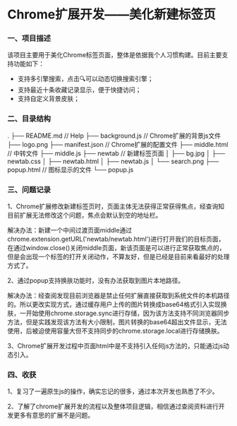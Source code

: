 <!--
 * @Descripttion: 
 * @Author: quguoliang
 * @Date: 2019-11-27 10:31:39
 * @LastEditors: quguoliang
 * @LastEditTime: 2019-11-27 11:24:08
 -->
# Chrome扩展开发——美化新建标签页

### 一、项目描述
该项目主要用于美化Chrome标签页面，整体是依据我个人习惯构建。目前主要支持功能如下：
- 支持多引擎搜索，点击🔍可以动态切换搜索引擎；
- 支持最近十条收藏记录显示，便于快捷访问；
- 支持自定义背景皮肤；


### 二、目录结构

.
├── README.md                   // Help
├── background.js               // Chrome扩展的背景js文件
├── logo.png
├── manifest.json               // Chrome扩展的配置文件
├── middle.html                 // 中转文件
├── middle.js
├── newtab                      // 新建标签页面
│   ├── bg.jpg
│   ├── newtab.css
│   ├── newtab.html
│   ├── newtab.js
│   └── search.png
├── popup.html                  // 图标显示的文件
└── popup.js                

### 三、问题记录
1、Chrome扩展修改新建标签页时，页面主体无法获得正常获得焦点，经查询知目前扩展无法修改这个问题，焦点会默认到空的地址栏。

解决办法：新建一个中间过渡页面middle通过chrome.extension.getURL('newtab/newtab.html')进行打开我们的目标页面，在通过window.close()关闭middle页面，新该页面是可以进行正常获取焦点的，但是会出现一个标签的打开关闭动作，不算友好，但是已经是目前来看最好的处理方式了。


2、通过popup支持换肤功能时，没有办法获取到图片本地路径。

解决办法：经查阅发现目前浏览器是禁止任何扩展直接获取到系统文件的本机路径的。所以更改实现方式，通过缓存用户上传的图片转换成base64格式引入实现换肤，一开始使用chrome.storage.sync进行存储，因为该方法支持不同浏览器同步方法，但是实践发现该方法有大小限制，图片转换的base64超出文件显示，无法使用，后被迫使用容量大但不支持同步的chrome.storage.local进行存储换肤。


3、Chrome扩展开发过程中页面html中是不支持引入任何js方法的，只能通过js动态引入。

### 四、收获

1、复习了一遍原生js的操作，确实忘记的很多，通过本次开发也熟悉了不少。

2、了解了chrome扩展开发的流程以及整体项目逻辑，相信通过查阅资料进行开发更多有意思的扩展不是问题。